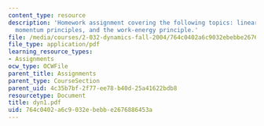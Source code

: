 ```yaml
---
content_type: resource
description: 'Homework assignment covering the following topics: linear and angular
  momentum principles, and the work-energy principle.'
file: /media/courses/2-032-dynamics-fall-2004/764c0402a6c9032ebebbe2676886453a_dyn1.pdf
file_type: application/pdf
learning_resource_types:
- Assignments
ocw_type: OCWFile
parent_title: Assignments
parent_type: CourseSection
parent_uid: 4c35b7bf-2f77-ee78-b40d-25a41622bdb8
resourcetype: Document
title: dyn1.pdf
uid: 764c0402-a6c9-032e-bebb-e2676886453a
---
```

